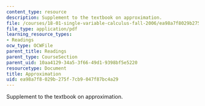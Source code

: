 ```yaml
---
content_type: resource
description: Supplement to the textbook on approximation.
file: /courses/18-01-single-variable-calculus-fall-2006/ea98a7f8029b275f7cb9047f87bc4a29_a_approximations.pdf
file_type: application/pdf
learning_resource_types:
- Readings
ocw_type: OCWFile
parent_title: Readings
parent_type: CourseSection
parent_uid: 10aa4129-34a5-3f66-49d1-9398bf5e5220
resourcetype: Document
title: Approximation
uid: ea98a7f8-029b-275f-7cb9-047f87bc4a29
---
```

Supplement to the textbook on approximation.


